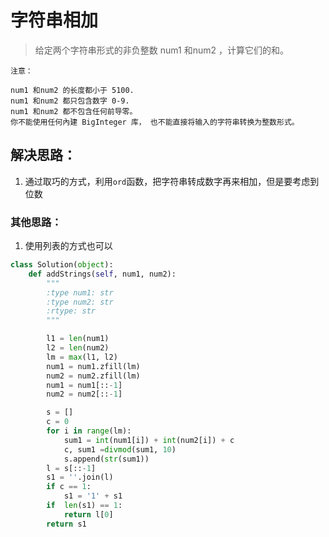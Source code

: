 # 字符串相加

> 给定两个字符串形式的非负整数 num1 和num2 ，计算它们的和。

```
注意：

num1 和num2 的长度都小于 5100.
num1 和num2 都只包含数字 0-9.
num1 和num2 都不包含任何前导零。
你不能使用任何內建 BigInteger 库， 也不能直接将输入的字符串转换为整数形式。
```

## 解决思路：
1. 通过取巧的方式，利用`ord`函数，把字符串转成数字再来相加，但是要考虑到位数

### 其他思路：
1. 使用列表的方式也可以

```python
class Solution(object):
    def addStrings(self, num1, num2):
        """
        :type num1: str
        :type num2: str
        :rtype: str
        """

        l1 = len(num1)
        l2 = len(num2)
        lm = max(l1, l2)
        num1 = num1.zfill(lm)
        num2 = num2.zfill(lm)
        num1 = num1[::-1]
        num2 = num2[::-1]

        s = []
        c = 0
        for i in range(lm):
            sum1 = int(num1[i]) + int(num2[i]) + c
            c, sum1 =divmod(sum1, 10)
            s.append(str(sum1))
        l = s[::-1]
        s1 = ''.join(l)
        if c == 1:
            s1 = '1' + s1
        if  len(s1) == 1:
            return l[0]
        return s1
```
